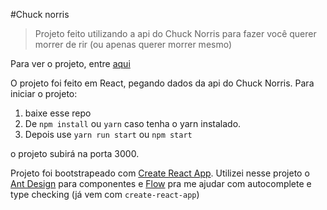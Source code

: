 #Chuck norris
> Projeto feito utilizando a api do Chuck Norris para fazer você querer morrer de rir (ou apenas querer morrer mesmo)

Para ver o projeto, entre [aqui](https://norrischuck.herokuapp.com/)

O projeto foi feito em React, pegando dados da api do Chuck Norris.
Para iniciar o projeto:
1. baixe esse repo
2. De ```npm install``` ou ```yarn``` caso tenha o yarn instalado.
3. Depois use ```yarn run start``` ou ```npm start```

o projeto subirá na porta 3000.

Projeto foi bootstrapeado com [Create React App](https://github.com/facebookincubator/create-react-app). Utilizei nesse projeto o [Ant Design](https://ant.design/) para componentes e [Flow](https://flow.org/) pra me ajudar com autocomplete e type checking (já vem com ```create-react-app```)
